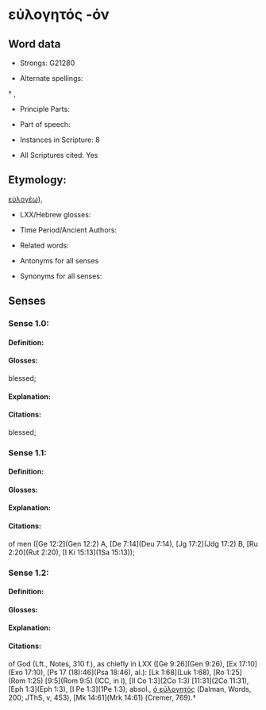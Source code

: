 # εὐλογητός -όν

<!-- Status: S2=NeedsEdits -->
<!-- Lexica used for edits:   -->

## Word data

* Strongs: G21280

* Alternate spellings:

† , 

* Principle Parts: 


* Part of speech: 


* Instances in Scripture: 8

* All Scriptures cited: Yes

## Etymology: 

[εὐλογέω]()), 

* LXX/Hebrew glosses: 


* Time Period/Ancient Authors: 


* Related words: 

* Antonyms for all senses

* Synonyms for all senses: 


## Senses 


### Sense  1.0: 

#### Definition: 

#### Glosses: 

blessed; 

#### Explanation: 


#### Citations: 

blessed; 

### Sense  1.1: 

#### Definition: 


#### Glosses:



#### Explanation:



#### Citations: 

of men ([Ge 12:2](Gen 12:2) A, [De 7:14](Deu 7:14), [Jg 17:2](Jdg 17:2) B, [Ru 2:20](Rut 2:20), [I Ki 15:13](1Sa 15:13)); 

### Sense  1.2: 

#### Definition: 


#### Glosses:



#### Explanation:



#### Citations: 

of God (Lft., Notes, 310 f.), as chiefly in LXX ([Ge 9:26](Gen 9:26), [Ex 17:10](Exo 17:10), [Ps 17 (18):46](Psa 18:46), al.): [Lk 1:68](Luk 1:68), [Ro 1:25](Rom 1:25) [9:5](Rom 9:5) (ICC, in l), [II Co 1:3](2Co 1:3) [11:31](2Co 11:31), [Eph 1:3](Eph 1:3), [I Pe 1:3](1Pe 1:3); absol., [ὁ εὐλογητός]() (Dalman, Words, 200; JThS, v, 453), [Mk 14:61](Mrk 14:61) (Cremer, 769).†
